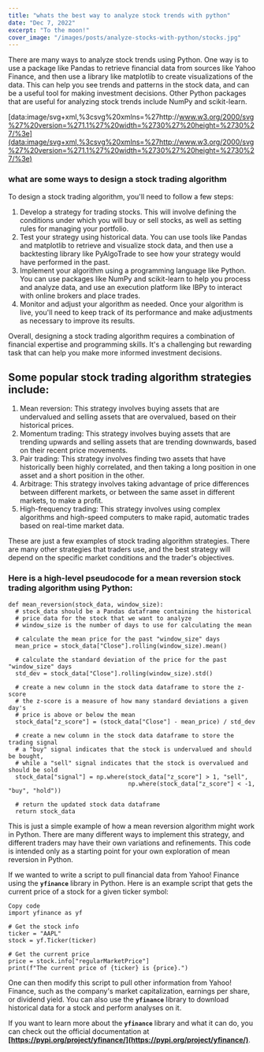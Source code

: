 ```yaml
---
title: "whats the best way to analyze stock trends with python"
date: "Dec 7, 2022"
excerpt: "To the moon!"
cover_image: "/images/posts/analyze-stocks-with-python/stocks.jpg"
---
```


There are many ways to analyze stock trends using Python. One way is to use a package like Pandas to retrieve financial data from sources like Yahoo Finance, and then use a library like matplotlib to create visualizations of the data. This can help you see trends and patterns in the stock data, and can be a useful tool for making investment decisions. Other Python packages that are useful for analyzing stock trends include NumPy and scikit-learn.

[data:image/svg+xml,%3csvg%20xmlns=%27http://www.w3.org/2000/svg%27%20version=%271.1%27%20width=%2730%27%20height=%2730%27/%3e](data:image/svg+xml,%3csvg%20xmlns=%27http://www.w3.org/2000/svg%27%20version=%271.1%27%20width=%2730%27%20height=%2730%27/%3e)

### what are some ways to design a stock trading algorithm

To design a stock trading algorithm, you'll need to follow a few steps:

1. Develop a strategy for trading stocks. This will involve defining the conditions under which you will buy or sell stocks, as well as setting rules for managing your portfolio.
2. Test your strategy using historical data. You can use tools like Pandas and matplotlib to retrieve and visualize stock data, and then use a backtesting library like PyAlgoTrade to see how your strategy would have performed in the past.
3. Implement your algorithm using a programming language like Python. You can use packages like NumPy and scikit-learn to help you process and analyze data, and use an execution platform like IBPy to interact with online brokers and place trades.
4. Monitor and adjust your algorithm as needed. Once your algorithm is live, you'll need to keep track of its performance and make adjustments as necessary to improve its results.

Overall, designing a stock trading algorithm requires a combination of financial expertise and programming skills. It's a challenging but rewarding task that can help you make more informed investment decisions.

## Some popular stock trading algorithm strategies include:

1. Mean reversion: This strategy involves buying assets that are undervalued and selling assets that are overvalued, based on their historical prices.
2. Momentum trading: This strategy involves buying assets that are trending upwards and selling assets that are trending downwards, based on their recent price movements.
3. Pair trading: This strategy involves finding two assets that have historically been highly correlated, and then taking a long position in one asset and a short position in the other.
4. Arbitrage: This strategy involves taking advantage of price differences between different markets, or between the same asset in different markets, to make a profit.
5. High-frequency trading: This strategy involves using complex algorithms and high-speed computers to make rapid, automatic trades based on real-time market data.

These are just a few examples of stock trading algorithm strategies. There are many other strategies that traders use, and the best strategy will depend on the specific market conditions and the trader's objectives.

### Here is a high-level pseudocode for a mean reversion stock trading algorithm using Python:

```
def mean_reversion(stock_data, window_size):
  # stock_data should be a Pandas dataframe containing the historical
  # price data for the stock that we want to analyze
  # window_size is the number of days to use for calculating the mean

  # calculate the mean price for the past "window_size" days
  mean_price = stock_data["Close"].rolling(window_size).mean()

  # calculate the standard deviation of the price for the past "window_size" days
  std_dev = stock_data["Close"].rolling(window_size).std()

  # create a new column in the stock data dataframe to store the z-score
  # the z-score is a measure of how many standard deviations a given day's
  # price is above or below the mean
  stock_data["z_score"] = (stock_data["Close"] - mean_price) / std_dev

  # create a new column in the stock data dataframe to store the trading signal
  # a "buy" signal indicates that the stock is undervalued and should be bought,
  # while a "sell" signal indicates that the stock is overvalued and should be sold
  stock_data["signal"] = np.where(stock_data["z_score"] > 1, "sell",
                                  np.where(stock_data["z_score"] < -1, "buy", "hold"))

  # return the updated stock data dataframe
  return stock_data

```

This is just a simple example of how a mean reversion algorithm might work in Python. There are many different ways to implement this strategy, and different traders may have their own variations and refinements. This code is intended only as a starting point for your own exploration of mean reversion in Python.

If we wanted to write a script to pull financial data from Yahoo! Finance using the **`yfinance`** library in Python. Here is an example script that gets the current price of a stock for a given ticker symbol:

```
Copy code
import yfinance as yf

# Get the stock info
ticker = "AAPL"
stock = yf.Ticker(ticker)

# Get the current price
price = stock.info["regularMarketPrice"]
print(f"The current price of {ticker} is {price}.")

```

One can then modify this script to pull other information from Yahoo! Finance, such as the company's market capitalization, earnings per share, or dividend yield. You can also use the **`yfinance`** library to download historical data for a stock and perform analyses on it.

If you want to learn more about the **`yfinance`** library and what it can do, you can check out the official documentation at **[https://pypi.org/project/yfinance/](https://pypi.org/project/yfinance/)**.
